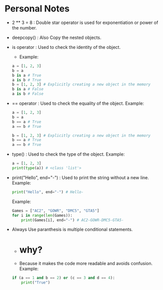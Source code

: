 # Personal Notes
- 2 ** 3 = 8 : Double star operator is used for exponentiation or power of the number.
- deepcopy() : Also Copy the nested objects.
- is operator : Used to check the identity of the object.
    - Example:
    ```python
    a = [1, 2, 3]
    b = a
    b is a # True
    a is b # True
    b = [1, 2, 3] # Explicitly creating a new object in the memory
    b is a # False
    a is b # False
    ```
    
- == operator : Used to check the equality of the object.
    Example:
    ```python
    a = [1, 2, 3]
    b = a
    b == a # True
    a == b # True

    b = [1, 2, 3] # Explicitly creating a new object in the memory
    b == a # True
    a == b # True
    ```
    
- type() : Used to check the type of the object.
    Example:
    ```python
    a = [1, 2, 3]
    print(type(a)) # <class 'list'>
    ```

- print("Hello", end="-") : Used to print the string without a new line.
    Example:
    ```python
    print("Hello", end="-") # Hello-
    ```
    Example:
    ```python
    Games = ["AC2", "GOWR", "DMC5", "GTA5"]
    for i in range(len(Games)):
        print(Games[i], end="-") # AC2-GOWR-DMC5-GTA5-
    ```

- Always Use paranthesis is multiple conditional statements.
    - # why?
    - Because it makes the code more readable and avoids confusion.
    Example:
    ```python
    if (a == 1 and b == 2) or (c == 3 and d == 4):
        print("True")
    ```
